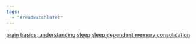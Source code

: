 ```yaml
---
tags:
  - "#readwatchlater"
---
```

[brain basics, understanding sleep](https://www.ninds.nih.gov/health-information/public-education/brain-basics/brain-basics-understanding-sleep)
[sleep dependent memory consolidation](https://www.frontiersin.org/articles/10.3389/fnhum.2018.00018/full)

